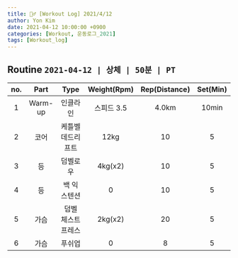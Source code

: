 ```yaml
---
title: 🏋️‍♂️ [Workout Log] 2021/4/12
author: Yon Kim
date: 2021-04-12 10:00:00 +0900
categories: [Workout, 운동로그_2021]
tags: [Workout_log]
---
```


## Routine `2021-04-12 | 상체 | 50분 | PT` ##
|no.|Part|Type|Weight(Rpm)|Rep(Distance)|Set(Min)|
|:---:|:---:|:---:|:---:|:---:|:---:|
|1|Warm-up|인클라인|스피드 3.5|4.0km|10min|
|2|코어|케틀벨 데드리프트|12kg|10|5|
|3|등|덤벨로우|4kg(x2)|10|5|
|4|등|백 익스텐션|0|10|5|
|5|가슴|덤벨 체스트 프레스|2kg(x2)|20|5|
|6|가슴|푸쉬업|0|8|5|
